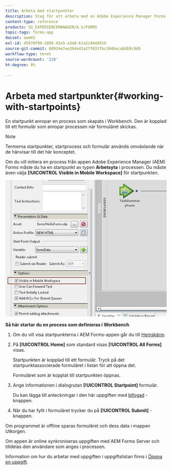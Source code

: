 ```yaml
---
title: Arbeta med startpunkter
description: Steg för att arbeta med en Adobe Experience Manager Forms-process från din mobila enhet som definieras i Workbench.
content-type: reference
products: SG_EXPERIENCEMANAGER/6.5/FORMS
topic-tags: forms-app
docset: aem65
exl-id: d5970f90-2899-43a5-a3a0-61a2c844d919
source-git-commit: 60924e7ee204e43a2ff833fbc394beca8db9c9d9
workflow-type: tm+mt
source-wordcount: '229'
ht-degree: 0%

---
```


# Arbeta med startpunkter{#working-with-startpoints}

En startpunkt anropar en process som skapats i Workbench. Den är kopplad till ett formulär som anropar processen när formuläret skickas.

>[!NOTE]
>
>Termerna startpunkter, startprocess och formulär används omväxlande när de hänvisar till det här konceptet.

Om du vill initiera en process från appen Adobe Experience Manager (AEM) Forms måste du ha en startpunkt av typen **Arbetsyta** i processen. Du måste även välja **[!UICONTROL Visible in Mobile Workspace]** för startpunkten.

![mws_startpoint_select_option](assets/mws_startpoint_select_option.png)

**Så här startar du en process som definieras i Workbench**

1. Om du vill visa startpunkterna i AEM Forms-appen går du till [Hemskärm](../../forms/using/home-screen.md).
1. På **[!UICONTROL Home]** som standard visas **[!UICONTROL All Forms]** visas.

   Startpunkten är kopplad till ett formulär. Tryck på det startpunktassocierade formuläret i listan för att öppna det.

   Formuläret som är kopplat till startpunkten öppnas.

1. Ange informationen i dialogrutan **[!UICONTROL Startpoint]** formulär.

   Du kan lägga till anteckningar i den här uppgiften med [bifogad](../../forms/using/add-attachments.md) -knappen.

1. När du har fyllt i formuläret trycker du på **[!UICONTROL Submit]** -knappen.

Om programmet är offline sparas formuläret och dess data i mappen Utkorgen.

Om appen är online synkroniseras uppgiften med AEM Forms Server och tilldelas den användare som anges i processen.

Information om hur du arbetar med uppgiften i uppgiftslistan finns i [Öppna en uppgift](/help/forms/using/open-task.md).

